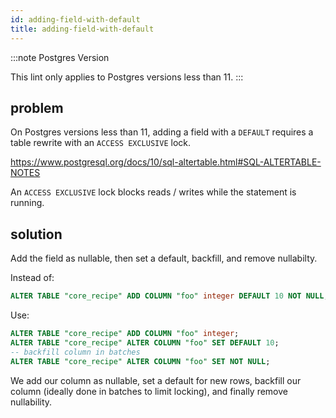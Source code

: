 ```yaml
---
id: adding-field-with-default
title: adding-field-with-default
---
```


:::note Postgres Version

This lint only applies to Postgres versions less than 11.
:::

## problem

On Postgres versions less than 11, adding a field with a `DEFAULT` requires a
table rewrite with an `ACCESS EXCLUSIVE` lock.

<https://www.postgresql.org/docs/10/sql-altertable.html#SQL-ALTERTABLE-NOTES>

An `ACCESS EXCLUSIVE` lock blocks reads / writes while the statement is running.

## solution

Add the field as nullable, then set a default, backfill, and remove nullabilty.

Instead of:

```sql
ALTER TABLE "core_recipe" ADD COLUMN "foo" integer DEFAULT 10 NOT NULL;
```

Use:

```sql
ALTER TABLE "core_recipe" ADD COLUMN "foo" integer;
ALTER TABLE "core_recipe" ALTER COLUMN "foo" SET DEFAULT 10;
-- backfill column in batches
ALTER TABLE "core_recipe" ALTER COLUMN "foo" SET NOT NULL;
```

We add our column as nullable, set a default for new rows, backfill our column (ideally done in batches to limit locking), and finally remove nullability.

